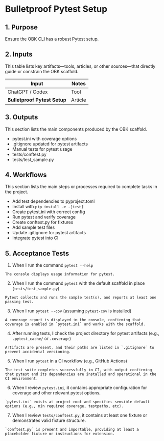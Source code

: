 <?xml version="1.0" encoding="UTF-8"?>
<gsl-prompt id="20250729T185556-0400" type="feat">
<gsl-header>

# Bulletproof Pytest Setup
</gsl-header>
<gsl-block>
<gsl-purpose>
<gsl-title>

## 1. Purpose
</gsl-title>
<gsl-description>

Ensure the OBK CLI has a robust Pytest setup. 
</gsl-description>
</gsl-purpose>

<gsl-inputs>
<gsl-title>

## 2. Inputs
</gsl-title>
<gsl-description>

This table lists key artifacts—tools, articles, or other sources—that directly guide or constrain the OBK scaffold.

| Input                                                   | Notes   |
| ------------------------------------------------------- | ------- |
| ChatGPT / Codex                                         | Tool    |
| **Bulletproof Pytest Setup**                            | Article |

</gsl-description>
</gsl-inputs>

<gsl-outputs>
<gsl-title>

## 3. Outputs
</gsl-title>
<gsl-description>

This section lists the main components produced by the OBK scaffold.

* pytest.ini with coverage options
* .gitignore updated for pytest artifacts
* Manual tests for pytest usage
* tests/conftest.py
* tests/test\_sample.py

</gsl-description>
</gsl-outputs>

<gsl-workflows>
<gsl-title>

## 4. Workflows
</gsl-title>
<gsl-description>

This section lists the main steps or processes required to complete tasks in the project.

* Add test dependencies to pyproject.toml
* Install with `pip install -e .[test]`
* Create pytest.ini with correct config
* Run pytest and verify coverage
* Create conftest.py for fixtures
* Add sample test files
* Update .gitignore for pytest artifacts
* Integrate pytest into CI

</gsl-description>
</gsl-workflows>
<gsl-acceptance-tests>
<gsl-title>

## 5. Acceptance Tests
</gsl-title>
<gsl-acceptance-test id="1">
<gsl-performed-action>

1. When I run the command `pytest --help` 
</gsl-performed-action>
<gsl-expected-result>

    The console displays usage information for pytest.
</gsl-expected-result>
</gsl-acceptance-test>

<gsl-acceptance-test id="2">
<gsl-performed-action>

2. When I run the command `pytest` with the default scaffold in place (`tests/test_sample.py`)
</gsl-performed-action>
<gsl-expected-result>

    Pytest collects and runs the sample test(s), and reports at least one passing test.
</gsl-expected-result>
</gsl-acceptance-test>

<gsl-acceptance-test id="3">
<gsl-performed-action>

3. When I run `pytest --cov` (assuming `pytest-cov` is installed)
</gsl-performed-action>
<gsl-expected-result>

    A coverage report is displayed in the console, confirming that coverage is enabled in `pytest.ini` and works with the scaffold.
</gsl-expected-result>
</gsl-acceptance-test>

<gsl-acceptance-test id="4">
<gsl-performed-action>

4. After running tests, I check the project directory for pytest artifacts (e.g., `.pytest_cache/` or `.coverage`)
</gsl-performed-action>
<gsl-expected-result>

    Artifacts are present, and their paths are listed in `.gitignore` to prevent accidental versioning.
</gsl-expected-result>
</gsl-acceptance-test>

<gsl-acceptance-test id="5">
<gsl-performed-action>

5. When I run `pytest` in a CI workflow (e.g., GitHub Actions)
</gsl-performed-action>
<gsl-expected-result>

    The test suite completes successfully in CI, with output confirming that pytest and its dependencies are installed and operational in the CI environment.
</gsl-expected-result>
</gsl-acceptance-test>

<gsl-acceptance-test id="6">
<gsl-performed-action>

6. When I review `pytest.ini`, it contains appropriate configuration for coverage and other relevant pytest options.
</gsl-performed-action>
<gsl-expected-result>

    `pytest.ini` exists at project root and specifies sensible default options (e.g., min required coverage, testpaths, etc).
</gsl-expected-result>
</gsl-acceptance-test>

<gsl-acceptance-test id="7">
<gsl-performed-action>

7. When I review `tests/conftest.py`, it contains at least one fixture or demonstrates valid fixture structure.
</gsl-performed-action>
<gsl-expected-result>

    `conftest.py` is present and importable, providing at least a placeholder fixture or instructions for extension.
</gsl-expected-result>
</gsl-acceptance-test>
</gsl-acceptance-tests>
</gsl-block>
</gsl-prompt>
